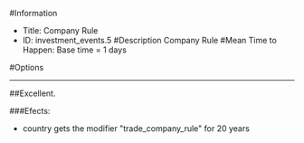 #Information
 - Title: Company Rule
 - ID: investment_events.5
#Description
Company Rule
#Mean Time to Happen:
Base time = 1 days

#Options

___
##Excellent.

###Efects:<ul><li>country gets the modifier "trade_company_rule" for 20 years</li></ul>
